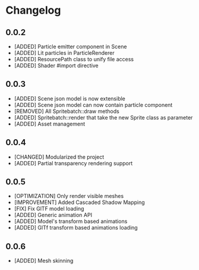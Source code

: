 # Changelog

## 0.0.2

- [ADDED] Particle emitter component in Scene
- [ADDED] Lit particles in ParticleRenderer
- [ADDED] ResourcePath class to unify file access
- [ADDED] Shader #import directive

## 0.0.3
- [ADDED] Scene json model is now extensible
- [ADDED] Scene json model can now contain particle component
- [REMOVED] All Spritebatch::draw methods
- [ADDED] Spritebatch::render that take the new Sprite class as parameter
- [ADDED] Asset management

## 0.0.4
- [CHANGED] Modularized the project
- [ADDED] Partial transparency rendering support

## 0.0.5
- [OPTIMIZATION] Only render visible meshes
- [IMPROVEMENT] Added Cascaded Shadow Mapping
- [FIX] Fix GlTF model loading
- [ADDED] Generic animation API
- [ADDED] Model's transform based animations
- [ADDED] GlTf transform based animations loading

## 0.0.6
- [ADDED] Mesh skinning